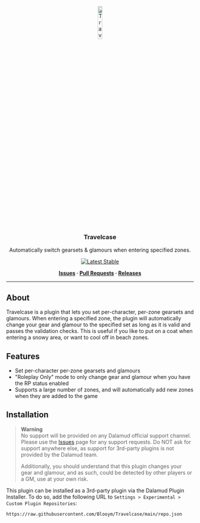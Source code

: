 <div align="center">

<img src="./.assets/icon.png" alt="Travelcase Logo" width="15%">
  
### Travelcase
Automatically switch gearsets & glamours when entering specified zones.

[![Latest Stable](https://img.shields.io/github/v/release/Blooym/Travelcase?color=blue&label=Stable)](https://github.com/Blooym/Travelcase/releases/latest)

**[Issues](https://github.com/Blooym/Travelcase/issues) · [Pull Requests](https://github.com/Blooym/Travelcase/pulls) · [Releases](https://github.com/Blooym/Travelcase/releases/latest)**

</div>

---

## About 
Travelcase is a plugin that lets you set per-character, per-zone gearsets and glamours. When entering a specified zone, the plugin will automatically change your gear and glamour to the specified set as long as it is valid and passes the validation checks. This is useful if you like to put on a coat when entering a snowy area, or want to cool off in beach zones.

## Features
- Set per-character per-zone gearsets and glamours
- "Roleplay Only" mode to only change gear and glamour when you have the RP status enabled
- Supports a large number of zones, and will automatically add new zones when they are added to the game

## Installation
> **Warning**  
> No support will be provided on any Dalamud official support channel. Please use the [Issues](https://github.com/Blooym/Travelcase/issues) page for any support requests. Do NOT ask for support anywhere else, as support for 3rd-party plugins is not provided by the Dalamud team. 
> 
> Additionally, you should understand that this plugin changes your gear and glamour, and as such, could be detected by other players or a GM, use at your own risk.

This plugin can be installed as a 3rd-party plugin via the Dalamud Plugin Installer. To do so, add the following URL to `Settings > Experimental > Custom Plugin Repositories`:

```
https://raw.githubusercontent.com/Blooym/Travelcase/main/repo.json
```
